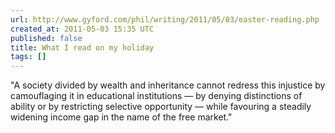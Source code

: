 ```yaml
---
url: http://www.gyford.com/phil/writing/2011/05/03/easter-reading.php
created_at: 2011-05-03 15:35 UTC
published: false
title: What I read on my holiday
tags: []
---
```


"A society divided by wealth and inheritance cannot redress this injustice by camouflaging it in educational institutions — by denying distinctions of ability or by restricting selective opportunity — while favouring a steadily widening income gap in the name of the free market."
